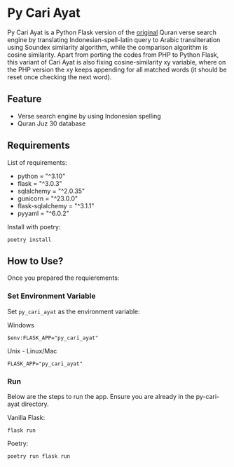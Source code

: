 # Py Cari Ayat
Py Cari Ayat is a Python Flask version of the [original](https://github.com/FaizRahiemy/cari-ayat) Quran verse search engine by translating Indonesian-spell-latin query to Arabic transliteration using Soundex similarity algorithm, while the comparison algorithm is cosine similarity. Apart from porting the codes from PHP to Python Flask, this variant of Cari Ayat is also fixing cosine-similarity xy variable, where on the PHP version the xy keeps appending for all matched words (it should be reset once checking the next word).

## Feature
* Verse search engine by using Indonesian spelling
* Quran Juz 30 database

## Requirements
List of requirements:
* python = "^3.10"
* flask = "^3.0.3"
* sqlalchemy = "^2.0.35"
* gunicorn = "^23.0.0"
* flask-sqlalchemy = "^3.1.1"
* pyyaml = "^6.0.2"

Install with poetry:
```
poetry install
```

## How to Use?
Once you prepared the requierements:

### Set Environment Variable
Set `py_cari_ayat` as the environment variable:

Windows
```
$env:FLASK_APP="py_cari_ayat"
```
Unix - Linux/Mac
```
FLASK_APP="py_cari_ayat"
```

### Run
Below are the steps to run the app. Ensure you are already in the py-cari-ayat directory.

Vanilla Flask:
```
flask run
```
Poetry:
```
poetry run flask run
```